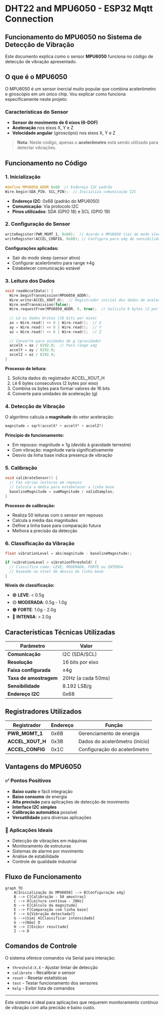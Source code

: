 # DHT22 and MPU6050 - ESP32 Mqtt Connection


## Funcionamento do MPU6050 no Sistema de Detecção de Vibração

Este documento explica como o sensor **MPU6050** funciona no código de detecção de vibração apresentado.

## O que é o MPU6050

O MPU6050 é um sensor inercial muito popular que combina acelerômetro e giroscópio em um único chip. Vou explicar como funciona especificamente neste projeto:

### Características do Sensor
- **Sensor de movimento de 6 eixos (6-DOF)**
- **Aceleração** nos eixos X, Y e Z
- **Velocidade angular** (giroscópio) nos eixos X, Y e Z

> **Nota**: Neste código, apenas o **acelerômetro** está sendo utilizado para detectar vibrações.

## Funcionamento no Código

### 1. Inicialização

```cpp
#define MPU6050_ADDR 0x68  // Endereço I2C padrão
Wire.begin(SDA_PIN, SCL_PIN);  // Inicializa comunicação I2C
```

- **Endereço I2C**: 0x68 (padrão do MPU6050)
- **Comunicação**: Via protocolo I2C
- **Pinos utilizados**: SDA (GPIO 18) e SCL (GPIO 19)

### 2. Configuração do Sensor

```cpp
writeRegister(PWR_MGMT_1, 0x00);  // Acorda o MPU6050 (sai do modo sleep)
writeRegister(ACCEL_CONFIG, 0x08); // Configura para ±4g de sensibilidade
```

**Configurações aplicadas:**
- Sair do modo sleep (sensor ativo)
- Configurar acelerômetro para range ±4g
- Estabelecer comunicação estável

### 3. Leitura dos Dados

```cpp
void readAccelData() {
  Wire.beginTransmission(MPU6050_ADDR);
  Wire.write(ACCEL_XOUT_H);  // Registrador inicial dos dados do acelerômetro
  Wire.endTransmission(false);
  Wire.requestFrom(MPU6050_ADDR, 6, true);  // Solicita 6 bytes (2 por eixo)
  
  // Lê os dados brutos (16 bits por eixo)
  ax = Wire.read() << 8 | Wire.read();  // X
  ay = Wire.read() << 8 | Wire.read();  // Y  
  az = Wire.read() << 8 | Wire.read();  // Z
  
  // Converte para unidades de g (gravidade)
  accelX = ax / 8192.0;  // Para range ±4g
  accelY = ay / 8192.0;
  accelZ = az / 8192.0;
}
```

**Processo de leitura:**
1. Solicita dados do registrador ACCEL_XOUT_H
2. Lê 6 bytes consecutivos (2 bytes por eixo)
3. Combina os bytes para formar valores de 16 bits
4. Converte para unidades de aceleração (g)

### 4. Detecção de Vibração

O algoritmo calcula a **magnitude** do vetor aceleração:

```cpp
magnitude = sqrt(accelX² + accelY² + accelZ²)
```

**Princípio de funcionamento:**
- Em repouso: magnitude ≈ 1g (devido à gravidade terrestre)
- Com vibração: magnitude varia significativamente
- Desvio da linha base indica presença de vibração

### 5. Calibração

```cpp
void calibrateSensor() {
  // Faz várias leituras em repouso
  // Calcula a média para estabelecer a linha base
  baselineMagnitude = sumMagnitude / validSamples;
}
```

**Processo de calibração:**
- Realiza 50 leituras com o sensor em repouso
- Calcula a média das magnitudes
- Define a linha base para comparação futura
- Melhora a precisão da detecção

### 6. Classificação da Vibração

```cpp
float vibrationLevel = abs(magnitude - baselineMagnitude);

if (vibrationLevel > vibrationThreshold) {
  // Classifica como: LEVE, MODERADA, FORTE ou INTENSA
  // baseado no nível de desvio da linha base
}
```

**Níveis de classificação:**
- 🟢 **LEVE**: < 0.5g
- 🟡 **MODERADA**: 0.5g - 1.0g  
- 🟠 **FORTE**: 1.0g - 2.0g
- 🔴 **INTENSA**: > 2.0g

## Características Técnicas Utilizadas

| Parâmetro | Valor |
|-----------|--------|
| **Comunicação** | I2C (SDA/SCL) |
| **Resolução** | 16 bits por eixo |
| **Faixa configurada** | ±4g |
| **Taxa de amostragem** | 20Hz (a cada 50ms) |
| **Sensibilidade** | 8.192 LSB/g |
| **Endereço I2C** | 0x68 |

## Registradores Utilizados

| Registrador | Endereço | Função |
|-------------|----------|---------|
| **PWR_MGMT_1** | 0x6B | Gerenciamento de energia |
| **ACCEL_XOUT_H** | 0x3B | Dados do acelerômetro (início) |
| **ACCEL_CONFIG** | 0x1C | Configuração do acelerômetro |

## Vantagens do MPU6050

### ✅ Pontos Positivos
- **Baixo custo** e fácil integração
- **Baixo consumo** de energia
- **Alta precisão** para aplicações de detecção de movimento
- **Interface I2C simples**
- **Calibração automática** possível
- **Versatilidade** para diversas aplicações

### 🎯 Aplicações Ideais
- Detecção de vibrações em máquinas
- Monitoramento de estruturas
- Sistemas de alarme por movimento
- Análise de estabilidade
- Controle de qualidade industrial

## Fluxo de Funcionamento

```mermaid
graph TD
    A[Inicialização do MPU6050] --> B[Configuração ±4g]
    B --> C[Calibração - 50 amostras]
    C --> D[Leitura contínua - 20Hz]
    D --> E[Cálculo da magnitude]
    E --> F[Comparação com linha base]
    F --> G{Vibração detectada?}
    G -->|Sim| H[Classificar intensidade]
    G -->|Não| D
    H --> I[Exibir resultado]
    I --> D
```

## Comandos de Controle

O sistema oferece comandos via Serial para interação:

- `threshold:X.X` - Ajustar limiar de detecção
- `calibrate` - Recalibrar o sensor
- `reset` - Resetar estatísticas
- `test` - Testar funcionamento dos sensores
- `help` - Exibir lista de comandos

---

Este sistema é ideal para aplicações que requerem monitoramento contínuo de vibração com alta precisão e baixo custo.
